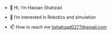 - 👋 Hi, I’m Hassan Shahzad
- 👀 I’m interested in Robotics and simulation 

- 📫 How to reach me hshahzad0277@gmail.com

<!---
TheHassanShahzad/TheHassanShahzad is a ✨ special ✨ repository because its `README.md` (this file) appears on your GitHub profile.
You can click the Preview link to take a look at your changes.
--->
